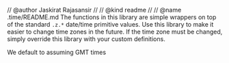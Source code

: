 // @author Jaskirat Rajasansir
// 
// @kind readme
//
// @name .time/README.md
The functions in this library are simple wrappers on top of the standard ``.z.*`` 
date/time primitive values. Use this library to make it easier to change time zones in the future. 
If the time zone must be changed, simply override this library with your custom definitions.

We default to assuming GMT times
